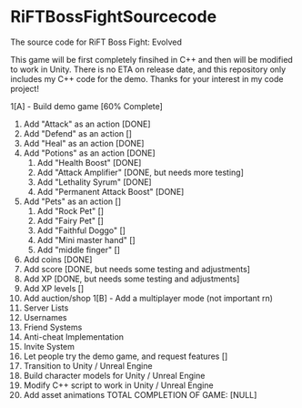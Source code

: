 # RiFTBossFightSourcecode
The source code for RiFT Boss Fight: Evolved

This game will be first completely finsihed in C++ and then will be modified to work in Unity.
There is no ETA on release date, and this repository only includes my C++ code for the demo.
Thanks for your interest in my code project!

1[A] - Build demo game [60% Complete]
   1. Add "Attack" as an action [DONE]
   2. Add "Defend" as an action []
   3. Add "Heal" as an action [DONE]
   4. Add "Potions" as an action [DONE]
      1. Add "Health Boost" [DONE]
      2. Add "Attack Amplifier" [DONE, but needs more testing]
      3. Add "Lethality Syrum" [DONE]
      4. Add "Permanent Attack Boost" [DONE]
   5. Add "Pets" as an action []
      1. Add "Rock Pet" []
      2. Add "Fairy Pet" []
      3. Add "Faithful Doggo" []
      4. Add "Mini master hand" []
      5. Add "middle finger" []
   6. Add coins [DONE]
   7. Add score [DONE, but needs some testing and adjustments]
   8. Add XP [DONE, but needs some testing and adjustments]
   9. Add XP levels []
   10. Add auction/shop
1[B] - Add a multiplayer mode (not important rn)
  1. Server Lists
  2. Usernames
  3. Friend Systems
  4. Anti-cheat Implementation
  5. Invite System
6. Let people try the demo game, and request features []
7. Transition to Unity / Unreal Engine
8. Build character models for Unity / Unreal Engine
9. Modify C++ script to work in Unity / Unreal Engine
10. Add asset animations
TOTAL COMPLETION OF GAME: [NULL]
